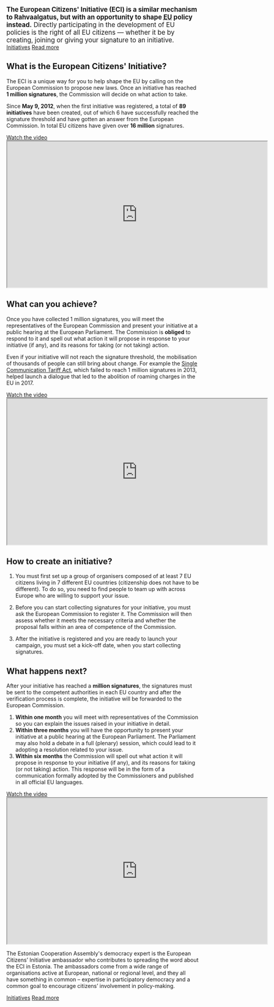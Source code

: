 <big>
<strong>The European Citizens' Initiative (ECI) is a similar mechanism to Rahvaalgatus, but with an opportunity to shape <abbr title="European Union">EU</abbr> policy instead.</strong> Directly participating in the development of EU policies is the right of all EU citizens — whether it be by creating, joining or giving your signature to an initiative.
</big>

<div class="call-to-actions">
  <a href="https://europa.eu/citizens-initiative/_en" class="button green-button">Initiatives</a>
  <a href="https://europa.eu/citizens-initiative/how-it-works_en" class="button blue-button">Read more</a>
</div>


What is the European Citizens' Initiative?
-------------------------------
The ECI is a unique way for you to help shape the EU by calling on the European Commission to propose new laws. Once an initiative has reached **1 million signatures**, the Commission will decide on what action to take. 

Since **May 9, 2012**, when the first initiative was registered, a total of **89 initiatives** have been created, out of which 6 have successfully reached the signature threshold and have gotten an answer from the European Commission. In total EU citizens have given over **16 million** signatures.

<div class="video">
  <a class="fallback" href="https://audiovisual.ec.europa.eu/en/video/I-158444?&lg=EN/EN">Watch the video</a>

  <iframe
    src="https://audiovisual.ec.europa.eu/embed/index.html?ref=I-158444&lg=EN/EN"
    width="680"
    height="382"
    title="What is the European Citizens' Initiative? Take the initiative"
    scrolling="no"
    webkitAllowFullScreen="true"
    mozallowfullscreen="true"
    allowFullScreen="true"
    loading="lazy"
  ></iframe>
</div>


What can you achieve?
---------------------------
Once you have collected 1 million signatures, you will meet the representatives of the European Commission and present your initiative at a public hearing at the European Parliament. The Commission is **obliged** to respond to it and spell out what action it will propose in response to your initiative (if any), and its reasons for taking (or not taking) action.

Even if your initiative will not reach the signature threshold, the mobilisation of thousands of people can still bring about change. For example the [Single Communication Tariff Act](https://europa.eu/citizens-initiative/initiatives/details/2012/000016_en), which failed to reach 1 million signatures in 2013, helped launch a dialogue that led to the abolition of roaming charges in the EU in 2017. 

<div class="video">
  <a class="fallback" href="https://audiovisual.ec.europa.eu/en/video/I-214692?&lg=INT/EN">Watch the video</a>

  <iframe
    src="https://audiovisual.ec.europa.eu/embed/index.html?ref=I-214692&lg=INT/EN"
    width="680"
    height="382"
    title="What can you achieve with the European Citizens' Initiative?"
    scrolling="no"
    webkitAllowFullScreen="true"
    mozallowfullscreen="true"
    allowFullScreen="true"
    loading="lazy"
  ></iframe>
</div>


How to create an initiative?
---------------------
1. You must first set up a group of organisers composed of at least 7 EU citizens living in 7 different EU countries (citizenship does not have to be different). To do so, you need to find people to team up with across Europe who are willing to support your issue.

2. Before you can start collecting signatures for your initiative, you must ask the European Commission to register it. The Commission will then assess whether it meets the necessary criteria and whether the proposal falls within an area of competence of the Commission.

3. After the initiative is registered and you are ready to launch your campaign, you must set a kick-off date, when you start collecting signatures.


What happens next?
---------------
After your initiative has reached a **million signatures**, the signatures must be sent to the competent authorities in each EU country and after the verification process is complete, the initiative will be forwarded to the European Commission.

1. **Within one month** you will meet with representatives of the Commission so you can explain the issues raised in your initiative in detail.
2. **Within three months** you will have the opportunity to present your initiative at a public hearing at the European Parliament. The Parliament may also hold a debate in a full (plenary) session, which could lead to it adopting a resolution related to your issue.
3. **Within six months** the Commission will spell out what action it will propose in response to your initiative (if any), and its reasons for taking (or not taking) action. This response will be in the form of a communication formally adopted by the Commissioners and published in all official EU languages.

<div class="video">
  <a class="fallback" href="https://audiovisual.ec.europa.eu/en/video/I-199493?&lg=EN">Watch the video</a>

  <iframe
    src="https://audiovisual.ec.europa.eu/embed/index.html?ref=I-199493&lg=EN"
    width="680"
    height="382"
    title="European Citizens' Initiative – What causes do you care about?"
    scrolling="no"
    webkitAllowFullScreen="true"
    mozallowfullscreen="true"
    allowFullScreen="true"
    loading="lazy"
  ></iframe>
</div>

The Estonian Cooperation Assembly's democracy expert is the European Citizens’ Initiative ambassador who contributes to spreading the word about the ECI in Estonia.  The ambassadors come from a wide range of organisations active at European, national or regional level, and they all have something in common – expertise in participatory democracy and a common goal to encourage citizens’ involvement in policy-making.

<div class="call-to-actions">
  <a href="https://europa.eu/citizens-initiative/_en" class="button green-button">Initiatives</a>
  <a href="https://europa.eu/citizens-initiative/how-it-works_en" class="button blue-button">Read more</a>
</div>
